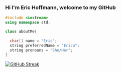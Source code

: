 
### Hi I'm Eric Hoffmann, welcome to my GitHub

<i class="devicon-devicon-plain"></i>

```c++
#include <iostream>
using namespace std;

class aboutMe{
  
  char[] name = "Eric";
  string preferredName = "Erica";
  string pronouns = "She/Her";
}
```



[![GitHub Streak](https://streak-stats.demolab.com?user=MintzyG&theme=leafy&hide_border=true&background=101010&border=3BDD67&stroke=3BDD67&ring=3BDD67&fire=BF44DD&currStreakNum=3BDD67&sideNums=3BDD67&currStreakLabel=3BDD67&sideLabels=3BDD67&dates=3BDD67)](https://git.io/streak-stats)



<!--
**MintzyG/MintzyG** is a ✨ _special_ ✨ repository because its `README.md` (this file) appears on your GitHub profile.

Here are some ideas to get you started:

- 🔭 I’m currently working on ...
- 🌱 I’m currently learning ...
- 👯 I’m looking to collaborate on ...
- 🤔 I’m looking for help with ...
- 💬 Ask me about ...
- 📫 How to reach me: ...
- 😄 Pronouns: ...
- ⚡ Fun fact: ...
-->


